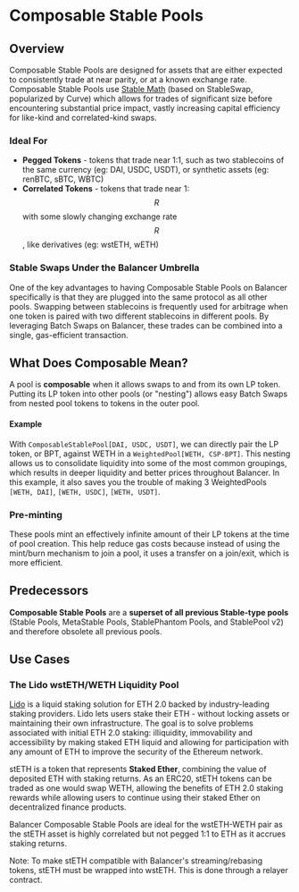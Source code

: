 # Composable Stable Pools

## Overview

Composable Stable Pools are designed for assets that are either expected to consistently trade at near parity, or at a known exchange rate. Composable Stable Pools use [Stable Math](../../concepts/math/stable-math.md) (based on StableSwap, popularized by Curve) which allows for trades of significant size before encountering substantial price impact, vastly increasing capital efficiency for like-kind and correlated-kind swaps.&#x20;

### Ideal For

* **Pegged Tokens** - tokens that trade near 1:1, such as two stablecoins of the same currency (eg: DAI, USDC, USDT), or synthetic assets (eg: renBTC, sBTC, WBTC)
* **Correlated Tokens** - tokens that trade near 1:$$R$$ with some slowly changing exchange rate $$R$$, like derivatives (eg: wstETH, wETH)

### Stable Swaps Under the Balancer Umbrella

One of the key advantages to having Composable Stable Pools on Balancer specifically is that they are plugged into the same protocol as all other pools. Swapping between stablecoins is frequently used for arbitrage when one token is paired with two different stablecoins in different pools. By leveraging Batch Swaps on Balancer, these trades can be combined into a single, gas-efficient transaction.

## What Does Composable Mean?

A pool is **composable** when it allows swaps to and from its own LP token. Putting its LP token into other pools (or "nesting") allows easy Batch Swaps from nested pool tokens to tokens in the outer pool.

#### Example

With `ComposableStablePool[DAI, USDC, USDT]`, we can directly pair the LP token, or BPT, against WETH in a `WeightedPool[WETH, CSP-BPT]`. This nesting allows us to consolidate liquidity into some of the most common groupings, which results in deeper liquidity and better prices throughout Balancer. In this example, it also saves you the trouble of making 3 WeightedPools `[WETH, DAI]`, `[WETH, USDC]`, `[WETH, USDT]`.

### Pre-minting

These pools mint an effectively infinite amount of their LP tokens at the time of pool creation. This help reduce gas costs because instead of using the mint/burn mechanism to join a pool, it uses a transfer on a join/exit, which is more efficient.&#x20;

## Predecessors

**Composable Stable Pools** are a **superset of all previous Stable-type pools** (Stable Pools, MetaStable Pools, StablePhantom Pools, and StablePool v2) and therefore obsolete all previous pools.

## Use Cases

### **The Lido wstETH/WETH Liquidity Pool**

[Lido](https://lido.fi/) is a liquid staking solution for ETH 2.0 backed by industry-leading staking providers. Lido lets users stake their ETH - without locking assets or maintaining their own infrastructure. The goal is to solve problems associated with initial ETH 2.0 staking: illiquidity, immovability and accessibility by making staked ETH liquid and allowing for participation with any amount of ETH to improve the security of the Ethereum network.

stETH is a token that represents **Staked Ether**, combining the value of deposited ETH with staking returns. As an ERC20, stETH tokens can be traded as one would swap WETH, allowing the benefits of ETH 2.0 staking rewards while allowing users to continue using their staked Ether on decentralized finance products.

Balancer Composable Stable Pools are ideal for the wstETH-WETH pair as the stETH asset is highly correlated but not pegged 1:1 to ETH as it accrues staking returns.

Note: To make stETH compatible with Balancer's streaming/rebasing tokens, stETH must be wrapped into wstETH. This is done through a relayer contract.

